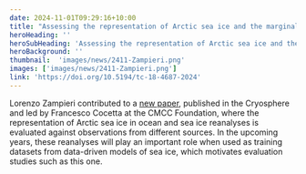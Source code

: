 ```yaml
---
date: 2024-11-01T09:29:16+10:00
title: "Assessing the representation of Arctic sea ice and the marginal ice zone in ocean–sea ice reanalyses"
heroHeading: ''
heroSubHeading: 'Assessing the representation of Arctic sea ice and the marginal ice zone in ocean–sea ice reanalyses'
heroBackground: ''
thumbnail:  'images/news/2411-Zampieri.png'
images: ['images/news/2411-Zampieri.png']
link: 'https://doi.org/10.5194/tc-18-4687-2024'
---
```

Lorenzo Zampieri contributed to a [new paper](https://doi.org/10.5194/tc-18-4687-2024), published in the Cryosphere and led by Francesco Cocetta at the CMCC Foundation, where the representation of Arctic sea ice in ocean and sea ice reanalyses is evaluated against observations from different sources. In the upcoming years, these reanalyses will play an important role when used as training datasets from data-driven models of sea ice, which motivates evaluation studies such as this one.